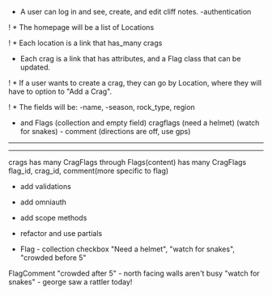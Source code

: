 * A user can log in and see, create, and edit cliff notes.
  -authentication

! * The homepage will be a list of Locations

! * Each location is a link that has_many crags

* Each crag is a link that has attributes, and a Flag class that can be updated.

! * If a user wants to create a crag, they can go by Location, where they will have to option to "Add a Crag".

! * The fields will be:  -name, -season, rock_type, region

* and Flags (collection and empty field)
cragflags  (need a helmet)
(watch for snakes) - comment
(directions are off, use gps)
_______
_______
crags
has many CragFlags through Flags(content)
has many CragFlags
flag_id, crag_id, comment(more specific to flag)

* add validations

* add omniauth

* add scope methods

* refactor and use partials
 * Flag - collection checkbox "Need a helmet", "watch for snakes", "crowded before 5"

 FlagComment "crowded after 5" - north facing walls aren't busy
 "watch for snakes" - george saw a rattler today!
